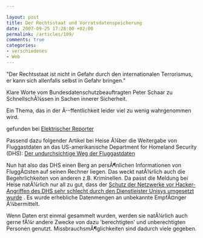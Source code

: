 ```yaml
---

layout: post
title: Der Rechtsstaat und Vorratsdatenspeicherung
date: 2007-09-25 17:28:00 +02:00
permalink: /articles/109/
comments: true
categories: 
- verschiedenes
- Web
---
```


"Der Rechtsstaat ist nicht in Gefahr durch den internationalen
Terrorismus, er kann sich allenfalls selbst in Gefahr bringen."

Klare Worte vom Bundesdatenschutzbeauftragten Peter Schaar zu
SchnellschÃ¼ssen in Sachen innerer Sicherheit.

Ein Thema, das in der Ã--ffentlichkeit leider viel zu wenig wahrgenommen
wird.

gefunden bei [Elektrischer
Reporter](http://www.elektrischer-reporter.de/index.php/site/film/47/)

Passend dazu folgender Artikel bei Heise Ã¼ber die Weitergabe von
Fluggastdaten an das US-amerikanische Department for Homeland Security
(DHS): [Der undurchsichtige Weg der
Fluggastdaten](http://www.heise.de/newsticker/meldung/94468)

Nun hat also das DHS einen Berg an persÃ¶nlichen Informationen von
FluggÃ¤sten auf seinen Rechner liegen. Das weckt natÃ¼rlich auch die
Begehrlichkeiten von anderen z.B. Kriminellen. Da passt die Meldung bei
Heise natÃ¼rlich nur all zu gut, dass der [Schutz der Netzwerke vor
Hacker-Angriffen des DHS sehr schlecht durch den Dienstleister Unisys
umgesetzt wurde](http://www.heise.de/newsticker/meldung/96472) . Es
wurde erhebliche Datenmengen an unbekannte EmpfÃ¤nger Ã¼bermittelt.

Wenn Daten erst einmal gesammelt wurden, werden sie natÃ¼rlich auch
gerne fÃ¼r andere Zwecke von dazu 'berechtigten' und unberechtigten
Personen genutzt. MissbrauchsmÃ¶glichkeiten sind dadurch viele gegeben.
